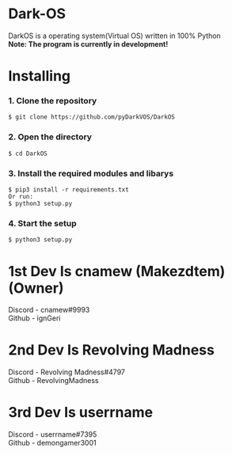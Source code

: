 
# Dark-OS
DarkOS is a operating system(Virtual OS) written in 100% Python   
**Note: The program is currently in development!**

#
# Installing

### 1. Clone the repository
    $ git clone https://github.com/pyDarkVOS/DarkOS
### 2. Open the directory
    $ cd DarkOS
### 3. Install the required modules and libarys
    $ pip3 install -r requirements.txt
    Or run:
    $ python3 setup.py
### 4. Start the setup
    $ python3 setup.py

# 1st Dev Is cnamew (Makezdtem) (Owner)
Discord - cnamew#9993 <br />
Github  - ignGeri <br />

# 2nd Dev Is Revolving Madness
Discord - Revolving Madness#4797 <br />
Github  - RevolvingMadness <br />

# 3rd Dev Is userrname
Discord - userrname#7395 <br />
Github  - demongamer3001 <br />
